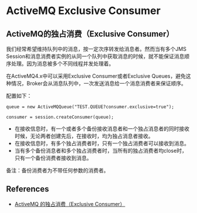 # ActiveMQ Exclusive Consumer

## ActiveMQ的独占消费（Exclusive Consumer）
我们经常希望维持队列中的消息，按一定次序转发给消息者。然而当有多个JMS Session和消息消费者实例的从同一个队列中获取消息的时候，就不能保证消息顺序处理。因为消息被多个不同线程并发处理着。

在ActiveMQ4.x中可以采用Exclusive Consumer或者Exclusive Queues，避免这种情况，Broker会从消息队列中，一次发送消息给一个消息消费者来保证顺序。

配置如下：
```
queue = new ActiveMQQueue("TEST.QUEUE?consumer.exclusive=true");

consumer = session.createConsumer(queue);
```

- 在接收信息时，有一个或者多个备份接收消息者和一个独占消息者的同时接收时候，无论两者创建先后，在接收时，均为独占消息者接收。
- 在接收信息时，有多个独占消费者时，只有一个独占消费者可以接收到消息。
- 当有多个备份消息者和多个独占消费者时，当所有的独占消费者均close时，只有一个备份消费者接收到消息。

备注：备份消费者为不带任何参数的消费者。

## References
- [ActiveMQ 的独占消费（Exclusive Consumer）](https://blog.csdn.net/czp11210/article/details/8837901)